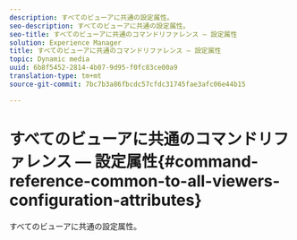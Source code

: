 ```yaml
---
description: すべてのビューアに共通の設定属性。
seo-description: すべてのビューアに共通の設定属性。
seo-title: すべてのビューアに共通のコマンドリファレンス — 設定属性
solution: Experience Manager
title: すべてのビューアに共通のコマンドリファレンス — 設定属性
topic: Dynamic media
uuid: 6b8f5452-2814-4b07-9d95-f0fc83ce00a9
translation-type: tm+mt
source-git-commit: 7bc7b3a86fbcdc57cfdc31745fae3afc06e44b15

---
```



# すべてのビューアに共通のコマンドリファレンス — 設定属性{#command-reference-common-to-all-viewers-configuration-attributes}

すべてのビューアに共通の設定属性。

